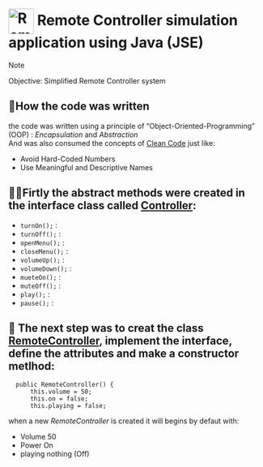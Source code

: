 # <img align="center" alt="RemoteController" height="50" width="50" src="https://github.com/Gabriel2893/RemoteController/assets/146888502/4320370c-94b8-4715-ac33-27a3ae86fe6c"> Remote Controller simulation application using Java (JSE) 

> [!NOTE]
> Objective: Simplified Remote Controller system

 ## 📝How the code was written

the code was written using a principle of “Object-Oriented-Programming” (OOP) : <i>Encapsulation</i>  and <i>Abstraction</i> <br>
And was also consumed the concepts of [Clean Code](https://blog.codacy.com/what-is-clean-code) just like:

* Avoid Hard-Coded Numbers
* Use Meaningful and Descriptive Names

## 👨‍💻Firtly the abstract methods were created in the interface class called [Controller](https://github.com/Gabriel2893/RemoteController/blob/master/src/main/java/org/example/Controller.java):

*  `turnOn();` : 
*  `turnOff();` :
*  `openMenu();` :
*  `closeMenu();` :
*  `volumeUp();` :
*  `volumeDown();` :
*  `mueteOn();` :
*  `muteOff();` :
*  `play();` :
*  `pause();` :

## 🎨 The next step was to creat the class [RemoteController](https://github.com/Gabriel2893/RemoteController/blob/master/src/main/java/org/example/RemoteController.java), implement the interface, define the attributes and make a constructor metlhod:
      
      public RemoteController() {
          this.volume = 50;
          this.on = false;
          this.playing = false;

when a new *RemoteController* is created it will begins by defaut with:
* Volume 50
* Power On
* playing nothing (Off)
  












 





















  


 
